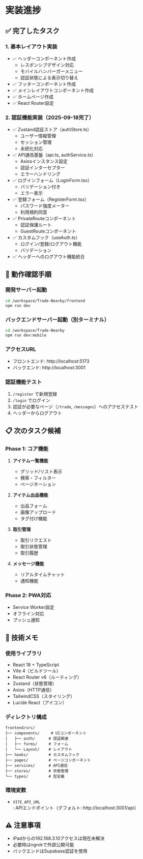 # 実装進捗

## ✅ 完了したタスク

### 1. 基本レイアウト実装
- ✅ ヘッダーコンポーネント作成
  - レスポンシブデザイン対応
  - モバイルハンバーガーメニュー
  - 認証状態による表示切り替え
- ✅ フッターコンポーネント作成
- ✅ メインレイアウトコンポーネント作成
- ✅ ホームページ作成
- ✅ React Router設定

### 2. 認証機能実装（2025-09-18完了）
- ✅ Zustand認証ストア（authStore.ts）
  - ユーザー情報管理
  - セッション管理
  - 永続化対応
- ✅ API通信基盤（api.ts, authService.ts）
  - Axiosインスタンス設定
  - 認証インターセプター
  - エラーハンドリング
- ✅ ログインフォーム（LoginForm.tsx）
  - バリデーション付き
  - エラー表示
- ✅ 登録フォーム（RegisterForm.tsx）
  - パスワード強度メーター
  - 利用規約同意
- ✅ PrivateRouteコンポーネント
  - 認証保護ルート
  - GuestRouteコンポーネント
- ✅ カスタムフック（useAuth.ts）
  - ログイン/登録/ログアウト機能
  - バリデーション
- ✅ ヘッダーへのログアウト機能統合

## 🔧 動作確認手順

### 開発サーバー起動
```bash
cd /workspace/Trade-Nearby/frontend
npm run dev
```

### バックエンドサーバー起動（別ターミナル）
```bash
cd /workspace/Trade-Nearby
npm run dev:mobile
```

### アクセスURL
- フロントエンド: http://localhost:5173
- バックエンド: http://localhost:3001

### 認証機能テスト
1. `/register` で新規登録
2. `/login` でログイン
3. 認証が必要なページ（`/trade`, `/messages`）へのアクセステスト
4. ヘッダーからログアウト

## 📋 次のタスク候補

### Phase 1: コア機能
1. **アイテム一覧機能**
   - グリッド/リスト表示
   - 検索・フィルター
   - ページネーション

2. **アイテム出品機能**
   - 出品フォーム
   - 画像アップロード
   - タグ付け機能

3. **取引管理**
   - 取引リクエスト
   - 取引状態管理
   - 取引履歴

4. **メッセージ機能**
   - リアルタイムチャット
   - 通知機能

### Phase 2: PWA対応
- Service Worker設定
- オフライン対応
- プッシュ通知

## 📝 技術メモ

### 使用ライブラリ
- React 18 + TypeScript
- Vite 4（ビルドツール）
- React Router v6（ルーティング）
- Zustand（状態管理）
- Axios（HTTP通信）
- TailwindCSS（スタイリング）
- Lucide React（アイコン）

### ディレクトリ構成
```
frontend/src/
├── components/     # UIコンポーネント
│   ├── auth/      # 認証関連
│   ├── forms/     # フォーム
│   └── Layout/    # レイアウト
├── hooks/         # カスタムフック
├── pages/         # ページコンポーネント
├── services/      # API通信
├── stores/        # 状態管理
└── types/         # 型定義
```

### 環境変数
- `VITE_API_URL`: APIエンドポイント（デフォルト: http://localhost:3001/api）

## ⚠️ 注意事項
- iPadからの192.168.3.10アクセスは現在未解決
- 必要時はngrokで外部公開可能
- バックエンドはSupabase認証を使用
